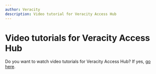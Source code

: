 ```yaml
--- 
author: Veracity 
description: Video tutorial for Veracity Access Hub
---
```


# Video tutorials for Veracity Access Hub

Do you want to watch video tutorials for Veracity Access Hub? If yes, [go here](https://help-center.veracity.com/en/collections/7810653-video-tutorials).


